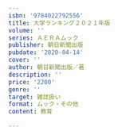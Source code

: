 ```yaml
---
isbn: '9784022792556'
title: 大学ランキング２０２１年版
volume: ''
series: ＡＥＲＡムック
publisher: 朝日新聞出版
pubdate: '2020-04-14'
cover: ''
author: 朝日新聞出版／著
description: ''
price: '2200'
genre: ''
target: 雑誌扱い
format: ムック・その他
content: 教育

---
```

